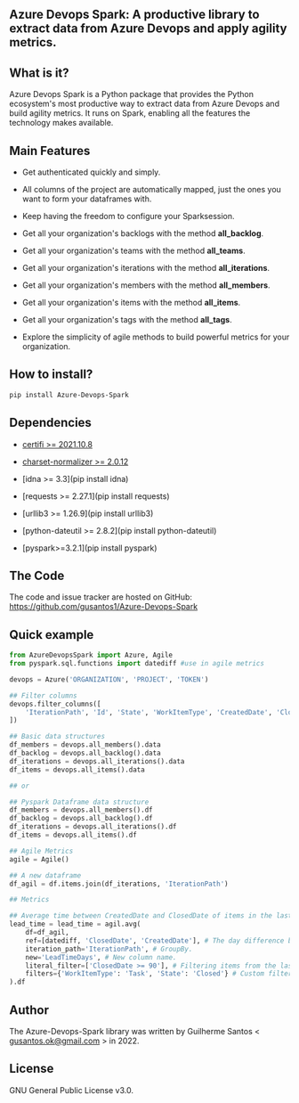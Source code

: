 ## Azure Devops Spark:  A productive library to extract data from Azure Devops and apply agility metrics.



## What is it?

Azure Devops Spark is a Python package that provides the Python ecosystem's most productive way to extract data from Azure Devops and build agility metrics.
It runs on Spark, enabling all the features the technology makes available.

## Main Features

- Get authenticated quickly and simply.

- All columns of the project are automatically mapped, just the ones you want to form your dataframes with.
- Keep having the freedom to configure your Sparksession.
- Get all your organization's backlogs with the method **all_backlog**.
- Get all your organization's teams with the method **all_teams**.
- Get all your organization's iterations with the method **all_iterations**.
- Get all your organization's members with the method **all_members**.
- Get all your organization's items with the method **all_items**.
- Get all your organization's tags with the method **all_tags**.
- Explore the simplicity of agile methods to build powerful metrics for your organization.



## How to install?

```bash
pip install Azure-Devops-Spark
```

## Dependencies

- [certifi >= 2021.10.8](https://pypi.org/project/certifi/)

- [charset-normalizer >= 2.0.12](https://pypi.org/project/charset-normalizer/)

- [idna >= 3.3](pip install idna)

- [requests >= 2.27.1](pip install requests)

- [urllib3 >= 1.26.9](pip install urllib3)

- [python-dateutil >= 2.8.2](pip install python-dateutil)

- [pyspark>=3.2.1](pip install pyspark) 



## The Code

The code and issue tracker are hosted on GitHub: https://github.com/gusantos1/Azure-Devops-Spark

## Quick example

```python
from AzureDevopsSpark import Azure, Agile
from pyspark.sql.functions import datediff #use in agile metrics

devops = Azure('ORGANIZATION', 'PROJECT', 'TOKEN')

## Filter columns
devops.filter_columns([
    'IterationPath', 'Id', 'State', 'WorkItemType', 'CreatedDate', 'ClosedDate', 'Iteration_Start_Date', 'Iteration_End_Date'
])

## Basic data structures
df_members = devops.all_members().data
df_backlog = devops.all_backlog().data
df_iterations = devops.all_iterations().data
df_items = devops.all_items().data

## or

## Pyspark Dataframe data structure
df_members = devops.all_members().df
df_backlog = devops.all_backlog().df
df_iterations = devops.all_iterations().df
df_items = devops.all_items().df

## Agile Metrics
agile = Agile()

## A new dataframe
df_agil = df.items.join(df_iterations, 'IterationPath')

## Metrics

## Average time between CreatedDate and ClosedDate of items in the last 90 days.
lead_time = lead_time = agil.avg(
    df=df_agil,
    ref=[datediff, 'ClosedDate', 'CreatedDate'], # The day difference between the CreatedDate and ClosedDate of each item.
    iteration_path='IterationPath', # GroupBy.
    new='LeadTimeDays', # New column name.
    literal_filter=['ClosedDate >= 90'], # Filtering items from the last 90 days.
    filters={'WorkItemType': 'Task', 'State': 'Closed'} # Custom filters for metric.
).df
```



## Author

The Azure-Devops-Spark library was written by Guilherme Santos < gusantos.ok@gmail.com > in 2022.

## License

GNU General Public License v3.0.
